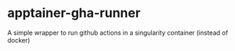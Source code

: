 # apptainer-gha-runner
A simple wrapper to run github actions in a singularity container (instead of docker)
